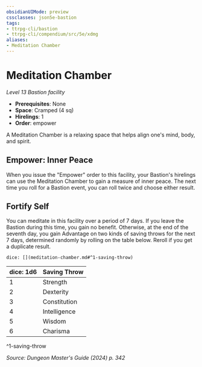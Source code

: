 ```yaml
---
obsidianUIMode: preview
cssclasses: json5e-bastion
tags:
- ttrpg-cli/bastion
- ttrpg-cli/compendium/src/5e/xdmg
aliases:
- Meditation Chamber
---
```

# Meditation Chamber
*Level 13 Bastion facility*  

- **Prerequisites**: None
- **Space**: Cramped (4 sq)
- **Hirelings**: 1
- **Order**: empower

A Meditation Chamber is a relaxing space that helps align one's mind, body, and spirit.

## Empower: Inner Peace

When you issue the "Empower" order to this facility, your Bastion's hirelings can use the Meditation Chamber to gain a measure of inner peace. The next time you roll for a Bastion event, you can roll twice and choose either result.

## Fortify Self

You can meditate in this facility over a period of 7 days. If you leave the Bastion during this time, you gain no benefit. Otherwise, at the end of the seventh day, you gain Advantage on two kinds of saving throws for the next 7 days, determined randomly by rolling on the table below. Reroll if you get a duplicate result.

`dice: [](meditation-chamber.md#^1-saving-throw)`

| dice: 1d6 | Saving Throw |
|-----------|--------------|
| 1 | Strength |
| 2 | Dexterity |
| 3 | Constitution |
| 4 | Intelligence |
| 5 | Wisdom |
| 6 | Charisma |
^1-saving-throw

*Source: Dungeon Master's Guide (2024) p. 342*